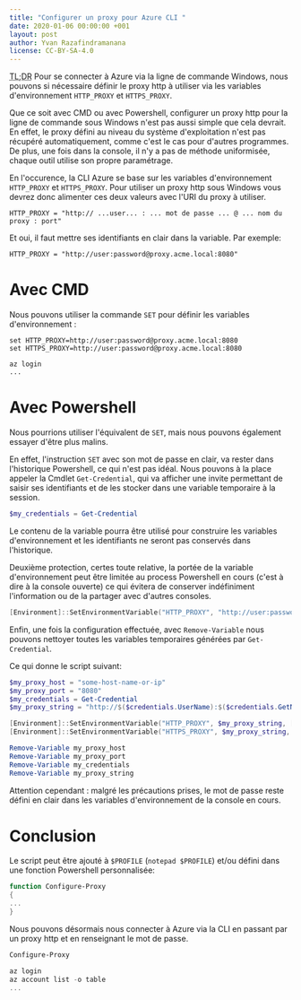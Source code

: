```yaml
---
title: "Configurer un proxy pour Azure CLI "
date: 2020-01-06 00:00:00 +001
layout: post
author: Yvan Razafindramanana
license: CC-BY-SA-4.0
---
```



<acronym title="En résumé... (Too long; Didn't Read)">TL;DR</acronym>
Pour se connecter à Azure via la ligne de commande Windows,
nous pouvons si nécessaire définir le proxy http à utiliser via les variables
d'environnement `HTTP_PROXY` et `HTTPS_PROXY`.

<!--more-->

Que ce soit avec CMD ou avec Powershell, configurer un proxy http pour la ligne de
commande sous Windows n'est pas aussi simple que cela devrait. En effet,
le proxy défini au niveau du système d'exploitation n'est pas récupéré automatiquement,
comme c'est le cas pour d'autres programmes. De plus, une fois dans la console,
il n'y a pas de méthode uniformisée, chaque outil utilise son propre paramétrage.

En l'occurence, la CLI Azure se base sur les variables d'environnement `HTTP_PROXY`
et `HTTPS_PROXY`. Pour utiliser un proxy http sous Windows vous devrez donc
alimenter ces deux valeurs avec l'URI du proxy à utiliser.

```
HTTP_PROXY = "http:// ...user... : ... mot de passe ... @ ... nom du proxy : port"
```

Et oui, il faut mettre ses identifiants en clair dans la variable. Par exemple:

```
HTTP_PROXY = "http://user:password@proxy.acme.local:8080"
```

# Avec CMD

Nous pouvons utiliser la commande `SET` pour définir les variables d'environnement :

```batch
set HTTP_PROXY=http://user:password@proxy.acme.local:8080
set HTTPS_PROXY=http://user:password@proxy.acme.local:8080

az login
...
```

# Avec Powershell

Nous pourrions utiliser l'équivalent de `SET`, mais nous pouvons également 
essayer d'être plus malins.

En effet, l'instruction `SET` avec son mot de passe en clair, va rester
dans l'historique Powershell, ce qui n'est pas idéal. Nous pouvons à la place
appeler la Cmdlet `Get-Credential`, qui va afficher une invite permettant 
de saisir ses identifiants et de les stocker dans une variable temporaire
à la session.

```powershell
$my_credentials = Get-Credential
```

Le contenu de la variable pourra être utilisé pour construire les variables
d'environnement et les identifiants ne seront pas conservés dans l'historique.

Deuxième protection, certes toute relative, la portée de la variable
d'environnement peut être limitée au process Powershell
en cours (c'est à dire à la console ouverte) ce qui évitera de conserver 
indéfiniment l'information ou de la partager avec d'autres consoles.

```powershell
[Environment]::SetEnvironmentVariable("HTTP_PROXY", "http://user:password@proxy.acme.local:8080", [EnvironmentVariableTarget]::Process)
```

Enfin, une fois la configuration effectuée, avec `Remove-Variable` 
nous pouvons nettoyer toutes les variables temporaires générées par `Get-Credential`.

Ce qui donne le script suivant:

```powershell
$my_proxy_host = "some-host-name-or-ip"
$my_proxy_port = "8080"
$my_credentials = Get-Credential
$my_proxy_string = "http://$($credentials.UserName):$($credentials.GetNetworkCredential().password)@${my_proxy_host}:${my_proxy_port}"

[Environment]::SetEnvironmentVariable("HTTP_PROXY", $my_proxy_string, [EnvironmentVariableTarget]::Process)
[Environment]::SetEnvironmentVariable("HTTPS_PROXY", $my_proxy_string, [EnvironmentVariableTarget]::Process)

Remove-Variable my_proxy_host
Remove-Variable my_proxy_port
Remove-Variable my_credentials
Remove-Variable my_proxy_string
```

Attention cependant : malgré les précautions prises, le mot de passe reste défini
en clair dans les variables d'environnement de la console en cours.

# Conclusion

Le script peut être ajouté à `$PROFILE` (`notepad $PROFILE`) et/ou défini dans 
une fonction Powershell personnalisée:

```powershell
function Configure-Proxy 
{
...
}
```

Nous pouvons désormais nous connecter à Azure via la CLI en passant par
un proxy http et en renseignant le mot de passe.

```powershell
Configure-Proxy

az login
az account list -o table
...
```
